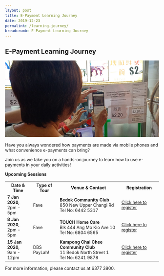 ```yaml
---
layout: post
title: E-Payment Learning Journey
date: 2019-12-23
permalink: /learning-journey/
breadcrumb: E-Payment Learning Journey
---
```


## E-Payment Learning Journey <br>

![ELJ](/images/be-informed/event-listings/ELJ-Precinct-1.png) <br>

Have you always wondered how payments are made via mobile phones and what convenience e-payments can bring?<br>

Join us as we take you on a hands-on journey to learn how to use e-payments in your daily activities!

**Upcoming Sessions**
<br>

<table>
  <tr><th><b>Date & Time</b></th>
  <th><b>Type of Tour</b></th>
  <th><b>Venue & Contact</b></th>
  <th><b>Registration</b></th></tr>

<tr>  
<td><b>7 Jan 2020,</b> <br>2pm - 5pm</td>
<td>Fave</td> 
<td><b>Bedok Community Club</b> <br>850 New Upper Changi Rd <br>Tel No: 6442 5317</td> 
<td><a href="https://go.gov.sg/eljjan7" target="_blank">Click here to register</a></td> 
</tr>

<tr>  
<td><b>8 Jan 2020,</b> <br>2pm - 5pm</td>
<td>Fave</td> 
<td><b>TOUCH Home Care</b> <br>Blk 444 Ang Mo Kio Ave 10 <br> Tel No: 6804 6565</td>
<td><a href="https://go.gov.sg/eljjan8" target="_blank">Click here to register</a></td>
</tr>

<tr>  
<td><b>15 Jan 2020,</b> <br>9am - 12pm</td>
<td>DBS PayLah!</td> 
<td><b>Kampong Chai Chee Community Club</b> <br>11 Bedok North Street 1 <br> Tel No: 6241 9878</td>
<td><a href="https://go.gov.sg/eljjan15" target="_blank">Click here to register</a></td>
</tr>

</table>


For more information, please contact us at 6377 3800.
